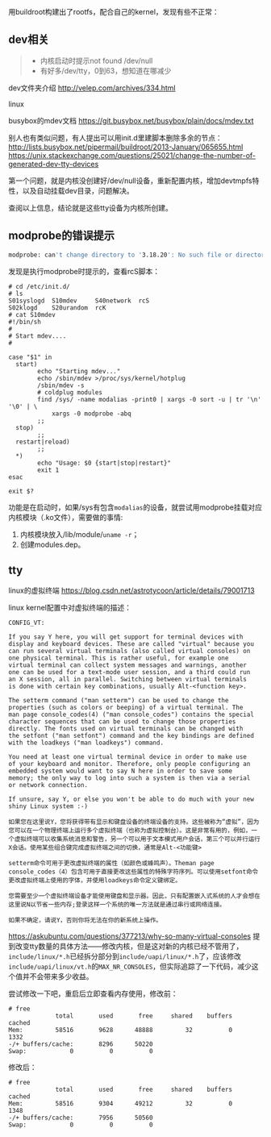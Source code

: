 

用buildroot构建出了rootfs，配合自己的kernel，发现有些不正常：



## dev相关

> * 内核启动时提示not found /dev/null
> * 有好多/dev/tty，0到63，想知道在哪减少

dev文件夹介绍
http://velep.com/archives/334.html

linux

busybox的mdev文档
https://git.busybox.net/busybox/plain/docs/mdev.txt

别人也有类似问题，有人提出可以用init.d里建脚本删除多余的节点：
http://lists.busybox.net/pipermail/buildroot/2013-January/065655.html
https://unix.stackexchange.com/questions/25021/change-the-number-of-generated-dev-tty-devices

第一个问题，就是内核没创建好/dev/null设备，重新配置内核，增加devtmpfs特性，以及自动挂载dev目录，问题解决。

查阅以上信息，结论就是这些tty设备为内核所创建。

## modprobe的错误提示

```bash
modprobe: can't change directory to '3.18.20': No such file or directory
```

发现是执行modprobe时提示的，查看rcS脚本：
```
# cd /etc/init.d/
# ls
S01syslogd  S10mdev     S40network  rcS
S02klogd    S20urandom  rcK
# cat S10mdev
#!/bin/sh
#
# Start mdev....
#

case "$1" in
  start)
        echo "Starting mdev..."
        echo /sbin/mdev >/proc/sys/kernel/hotplug
        /sbin/mdev -s
        # coldplug modules
        find /sys/ -name modalias -print0 | xargs -0 sort -u | tr '\n' '\0' | \
            xargs -0 modprobe -abq
        ;;
  stop)
        ;;
  restart|reload)
        ;;
  *)
        echo "Usage: $0 {start|stop|restart}"
        exit 1
esac

exit $?
```

功能是在启动时，如果/sys有包含`modalias`的设备，就尝试用modprobe挂载对应内核模块（.ko文件），需要做的事情:

1. 内核模块放入/lib/module/`uname -r`；
2. 创建modules.dep。


## tty

linux的虚拟终端
https://blog.csdn.net/astrotycoon/article/details/79001713

linux kernel配置中对虚拟终端的描述：
```
CONFIG_VT:                                                      
                                                                
If you say Y here, you will get support for terminal devices with  
display and keyboard devices. These are called "virtual" because you
can run several virtual terminals (also called virtual consoles) on
one physical terminal. This is rather useful, for example one   
virtual terminal can collect system messages and warnings, another 
one can be used for a text-mode user session, and a third could run
an X session, all in parallel. Switching between virtual terminals 
is done with certain key combinations, usually Alt-<function key>. 

The setterm command ("man setterm") can be used to change the   
properties (such as colors or beeping) of a virtual terminal. The  
man page console_codes(4) ("man console_codes") contains the special
character sequences that can be used to change those properties
directly. The fonts used on virtual terminals can be changed with  
the setfont ("man setfont") command and the key bindings are defined
with the loadkeys ("man loadkeys") command.                     
                                                                   
You need at least one virtual terminal device in order to make use  
of your keyboard and monitor. Therefore, only people configuring an 
embedded system would want to say N here in order to save some      
memory; the only way to log into such a system is then via a serial 
or network connection.
                                 
If unsure, say Y, or else you won't be able to do much with your new
shiny Linux system :-)

如果您在这里说Y，您将获得带有显示和键盘设备的终端设备的支持。这些被称为“虚拟”，因为您可以在一个物理终端上运行多个虚拟终端（也称为虚拟控制台）。这是非常有用的，例如，一个虚拟终端可以收集系统消息和警告，另一个可以用于文本模式用户会话，第三个可以并行运行X会话。使用某些组合键完成虚拟终端之间的切换，通常是Alt-<功能键> 

setterm命令可用于更改虚拟终端的属性（如颜色或蜂鸣声）。Theman page console_codes（4）包含可用于直接更改这些属性的特殊字符序列。可以使用setfont命令更改虚拟终端上使用的字体，并使用loadkeys命令定义键绑定。

您需要至少一个虚拟终端设备才能使用键盘和显示器。因此，只有配置嵌入式系统的人才会想在这里说N以节省一些内存;登录这样一个系统的唯一方法就是通过串行或网络连接。

如果不确定，请说Y，否则你将无法在你的新系统上操作。
```

https://askubuntu.com/questions/377213/why-so-many-virtual-consoles
提到改变tty数量的具体方法——修改内核，但是这对新的内核已经不管用了，`include/linux/*.h`已经拆分部分到`include/uapi/linux/*.h`了，应该修改`include/uapi/linux/vt.h`的`MAX_NR_CONSOLES`，但实际追踪了一下代码，减少这个值并不会带来多少收益。

尝试修改一下吧，重启后立即查看内存使用，修改前：
```
# free
             total       used       free     shared    buffers     cached
Mem:         58516       9628      48888         32          0       1332
-/+ buffers/cache:       8296      50220
Swap:            0          0          0
```

修改后：
```
# free
             total       used       free     shared    buffers     cached
Mem:         58516       9304      49212         32          0       1348
-/+ buffers/cache:       7956      50560
Swap:            0          0          0

```
